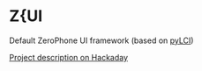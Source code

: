 # Z{UI
Default ZeroPhone UI framework (based on [pyLCI](pylci.rtfd.io))

[Project description on Hackaday](https://hackaday.io/project/19035)

<!---[Project documentation](http://zpui.readthedocs.org/en/latest/)

[Setup instructions](http://zpui.readthedocs.org/en/latest/setup.html)--->
